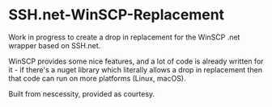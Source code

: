 # SSH.net-WinSCP-Replacement

Work in progress to create a drop in replacement for the WinSCP .net wrapper based on SSH.net.

WinSCP provides some nice features, and a lot of code is already written for it - if there's a nuget library which literally allows a drop in replacement 
then that code can run on more platforms (Linux, macOS).

Built from nescessity, provided as courtesy.

